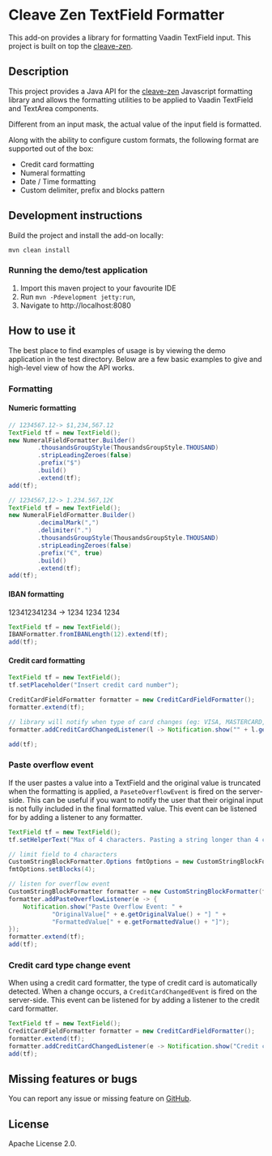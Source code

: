 # Cleave Zen TextField Formatter

[//]: # ([![Published on Vaadin  Directory]&#40;https://img.shields.io/badge/Vaadin%20Directory-published-00b4f0.svg&#41;]&#40;https://vaadin.com/directory/component/textfield-formatter&#41;)

[//]: # ([![Stars on Vaadin Directory]&#40;https://img.shields.io/vaadin-directory/star/textfield-formatter.svg&#41;]&#40;https://vaadin.com/directory/component/textfield-formatter&#41;)

This add-on provides a library for formatting Vaadin TextField input.
This project is built on top the [cleave-zen](https://nosir.github.io/cleave-zen/).

## Description

This project provides a Java API for the [cleave-zen](https://nosir.github.io/cleave-zen/) 
Javascript formatting library and allows the formatting utilities to be applied to 
Vaadin TextField and TextArea components.

Different from an input mask, the actual value of the input field is formatted.

Along with the ability to configure custom formats, the following format 
are supported out of the box:

- Credit card formatting
- Numeral formatting
- Date / Time formatting
- Custom delimiter, prefix and blocks pattern

## Development instructions

Build the project and install the add-on locally:
```
mvn clean install
```

### Running the demo/test application
1. Import this maven project to your favourite IDE
2. Run `mvn -Pdevelopment jetty:run`, 
3. Navigate to http://localhost:8080

## How to use it

The best place to find examples of usage is by viewing the demo application in the test directory.
Below are a few basic examples to give and high-level view of how the API works.

### Formatting

#### Numeric formatting

```java
// 1234567.12-> $1,234,567.12
TextField tf = new TextField();
new NumeralFieldFormatter.Builder()
        .thousandsGroupStyle(ThousandsGroupStyle.THOUSAND)
        .stripLeadingZeroes(false)
        .prefix("$")
        .build()
        .extend(tf);
add(tf);
```

```java
// 1234567,12-> 1.234.567,12€
TextField tf = new TextField();
new NumeralFieldFormatter.Builder()
        .decimalMark(",")
        .delimiter(".")
        .thousandsGroupStyle(ThousandsGroupStyle.THOUSAND)
        .stripLeadingZeroes(false)
        .prefix("€", true)
        .build()
        .extend(tf);
add(tf);
```

#### IBAN formatting

123412341234 -> 1234 1234 1234

```java
TextField tf = new TextField();
IBANFormatter.fromIBANLength(12).extend(tf);
add(tf);
```

#### Credit card formatting

```java
TextField tf = new TextField();
tf.setPlaceholder("Insert credit card number");

CreditCardFieldFormatter formatter = new CreditCardFieldFormatter();
formatter.extend(tf);

// library will notify when type of card changes (eg: VISA, MASTERCARD, etc)
formatter.addCreditCardChangedListener(l -> Notification.show("" + l.getCreditCardType()));

add(tf);
```

### Paste overflow event

If the user pastes a value into a TextField and the original value is truncated when the formatting is applied, 
a `PaseteOverflowEvent` is fired on the server-side. This can be useful if you want to notify the user that their
original input is not fully included in the final formatted value. This event can be listened for by adding a 
listener to any formatter.

```java
TextField tf = new TextField();
tf.setHelperText("Max of 4 characters. Pasting a string longer than 4 characters will result in a notification.");

// limit field to 4 characters
CustomStringBlockFormatter.Options fmtOptions = new CustomStringBlockFormatter.Options();
fmtOptions.setBlocks(4);

// listen for overflow event
CustomStringBlockFormatter formatter = new CustomStringBlockFormatter(fmtOptions);
formatter.addPasteOverflowListener(e -> {
    Notification.show("Paste Overflow Event: " +
            "OriginalValue[" + e.getOriginalValue() + "] " +
            "FormattedValue[" + e.getFormattedValue() + "]");
});
formatter.extend(tf);
add(tf);
```

### Credit card type change event

When using a credit card formatter, the type of credit card is automatically detected. When a change occurs, a 
`CreditCardChangedEvent` is fired on the server-side. This event can be listened for by adding a listener to 
the credit card formatter.

```java
TextField tf = new TextField();
CreditCardFieldFormatter formatter = new CreditCardFieldFormatter();
formatter.extend(tf);
formatter.addCreditCardChangedListener(e -> Notification.show("Credit card type: " + e.getCreditCardType()));
add(tf);
```

## Missing features or bugs

You can report any issue or missing feature on [GitHub](https://github.com/vaadin-component-factory/textfieldformatter-zen/issues).

## License

Apache License 2.0.